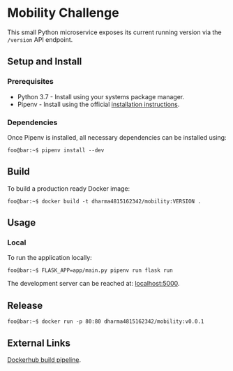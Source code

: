 # Mobility Challenge

This small Python microservice exposes its current running version via the `/version` API endpoint.

## Setup and Install

### Prerequisites

* Python 3.7 - Install using your systems package manager.
* Pipenv - Install using the official [installation instructions](https://github.com/pypa/pipenv#installation).

### Dependencies

Once Pipenv is installed, all necessary dependencies can be installed using:

```console
foo@bar:~$ pipenv install --dev
```

## Build

To build a production ready Docker image:

```console
foo@bar:~$ docker build -t dharma4815162342/mobility:VERSION .
```

## Usage

### Local

To run the application locally:

```console
foo@bar:~$ FLASK_APP=app/main.py pipenv run flask run
```

The development server can be reached at: [localhost:5000](http://localhost:5000).

## Release

```console
foo@bar:~$ docker run -p 80:80 dharma4815162342/mobility:v0.0.1
```

## External Links

[Dockerhub build pipeline](https://hub.docker.com/repository/docker/dharma4815162342/mobility/builds).